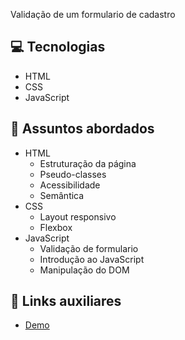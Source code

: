 Validação de um formulario de cadastro 

## 💻 Tecnologias
- HTML
- CSS
- JavaScript

## 💬 Assuntos abordados
- HTML
    - Estruturação da página 
    - Pseudo-classes
    - Acessibilidade
    - Semântica
- CSS
    - Layout responsivo
    - Flexbox
- JavaScript
    - Validação de formulario
    - Introdução ao JavaScript
    - Manipulação do DOM

## 🔗 Links auxiliares
- [Demo]() 